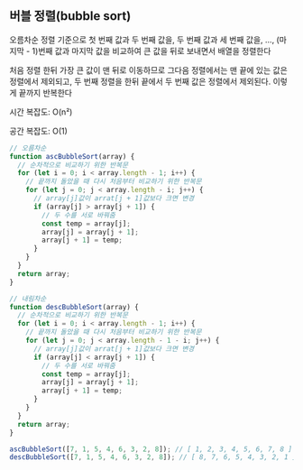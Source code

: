 ## 버블 정렬(bubble sort)

오름차순 정렬 기준으로 첫 번째 값과 두 번째 값을, 두 번째 값과 세 번째 값을, ..., (마지막 - 1)번째 값과 마지막 값을 비교하여 큰 값을 뒤로 보내면서 배열을 정렬한다

처음 정렬 한뒤 가장 큰 값이 맨 뒤로 이동하므로 그다음 정렬에서는 맨 끝에 있는 값은 정렬에서 제외되고, 두 번째 정렬을 한뒤 끝에서 두 번째 값은 정렬에서 제외된다. 이렇게 끝까지 반복한다

시간 복잡도: O(n²)

공간 복잡도: O(1)

```javascript
// 오름차순
function ascBubbleSort(array) {
  // 순차적으로 비교하기 위한 반복문
  for (let i = 0; i < array.length - 1; i++) {
    // 끝까지 돌았을 때 다시 처음부터 비교하기 위한 반복문
    for (let j = 0; j < array.length - i; j++) {
      // array[j]값이 arrat[j + 1]값보다 크면 변경
      if (array[j] > array[j + 1]) {
        // 두 수를 서로 바꿔줌
        const temp = array[j];
        array[j] = array[j + 1];
        array[j + 1] = temp;
      }
    }
  }
  return array;
}

// 내림차순
function descBubbleSort(array) {
  // 순차적으로 비교하기 위한 반복문
  for (let i = 0; i < array.length - 1; i++) {
    // 끝까지 돌았을 때 다시 처음부터 비교하기 위한 반복문
    for (let j = 0; j < array.length - 1 - i; j++) {
      // array[j]값이 arrat[j + 1]값보다 크면 변경
      if (array[j] < array[j + 1]) {
        // 두 수를 서로 바꿔줌
        const temp = array[j];
        array[j] = array[j + 1];
        array[j + 1] = temp;
      }
    }
  }
  return array;
}

ascBubbleSort([7, 1, 5, 4, 6, 3, 2, 8]); // [ 1, 2, 3, 4, 5, 6, 7, 8 ]
descBubbleSort([7, 1, 5, 4, 6, 3, 2, 8]); // [ 8, 7, 6, 5, 4, 3, 2, 1 ]
```
